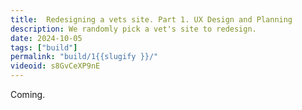 ```yaml
---
title:  Redesigning a vets site. Part 1. UX Design and Planning
description: We randomly pick a vet's site to redesign.
date: 2024-10-05
tags: ["build"]
permalink: "build/1{{slugify }}/"
videoid: s8GvCeXP9nE
---
```


Coming.